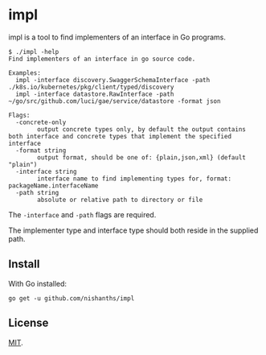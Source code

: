 # impl

impl is a tool to find implementers of an interface in Go programs.

```
$ ./impl -help
Find implementers of an interface in go source code.

Examples:
  impl -interface discovery.SwaggerSchemaInterface -path ./k8s.io/kubernetes/pkg/client/typed/discovery
  impl -interface datastore.RawInterface -path ~/go/src/github.com/luci/gae/service/datastore -format json 

Flags:
  -concrete-only
    	output concrete types only, by default the output contains both interface and concrete types that implement the specified interface
  -format string
    	output format, should be one of: {plain,json,xml} (default "plain")
  -interface string
    	interface name to find implementing types for, format: packageName.interfaceName
  -path string
    	absolute or relative path to directory or file
```

The `-interface` and `-path` flags are required.

The implementer type and interface type should both reside in the supplied path.

## Install

With Go installed:

```
go get -u github.com/nishanths/impl
```

## License

[MIT](https://nishanths.mit-license.org).